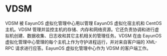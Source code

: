 # VDSM

VDSM 被 EayunOS 虚拟化管理中心用以管理 EayunOS 虚拟化宿主机和 CentOS 主机。VDSM
管理并监控主机的存储、内存和网络资源。它还负责协调和进行虚拟机创建、数据收集、日志收和其它主机相关的管理任务。VDSM
在由 EayunOS 虚拟化管理中心管理的每个主机上作为守护进程运行，并对来自客户端的
XML-RPC 请求进行应答。EayunOS 虚拟化管理中心作为 VDSM 的客户端工作。

